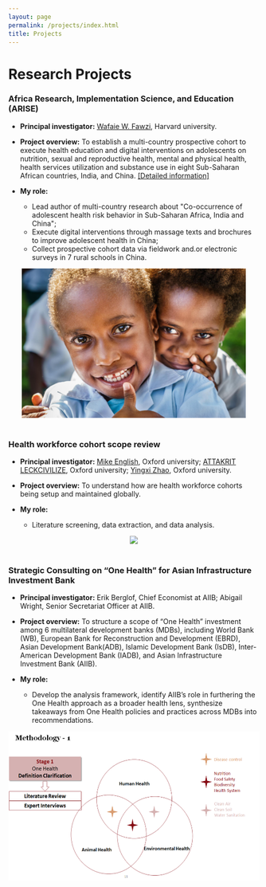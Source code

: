 ```yaml
---
layout: page
permalink: /projects/index.html
title: Projects
---
```


# Research Projects

### Africa Research, Implementation Science, and Education (ARISE)

- **Principal investigator:** [Wafaie W. Fawzi](https://www.hsph.harvard.edu/profile/wafaie-w-fawzi/), Harvard university.

- **Project overview:** To establish a multi-country prospective cohort to execute health education and digital interventions on adolescents on nutrition, sexual and reproductive health, mental and physical health, health services utilization and substance use in eight Sub-Saharan African countries, India, and China. [[Detailed information]](https://papers.ssrn.com/sol3/papers.cfm?abstract_id=4264839)

- **My role:**

  - Lead author of multi-country research about "Co-occurrence of adolescent health risk behavior in Sub-Saharan Africa, India and China";
  - Execute digital interventions through massage texts and brochures to improve adolescent health in China;
  - Collect prospective cohort data via fieldwork and.or electronic surveys in 7 rural schools in China.

<div align=center>
<img src="/images/child.jpg" height=300>
</div>
<br>

### Health workforce cohort scope review

- **Principal investigator:** [Mike English](https://www.ndm.ox.ac.uk/team/mike-english), Oxford university; [ATTAKRIT LECKCIVILIZE](https://www.tropicalmedicine.ox.ac.uk/team/attakrit-leckcivilize), Oxford university; [Yingxi Zhao](https://www.tropicalmedicine.ox.ac.uk/team/yingxi-zhao), Oxford university.

- **Project overview:** To understand how are health workforce cohorts being setup and maintained  globally.

- **My role:**
  - Literature screening, data extraction, and data analysis.

<div align=center>
<img src="/images/midicare.jpg" height=300>
</div>
<br>


### Strategic Consulting on “One Health” for Asian Infrastructure Investment Bank

- **Principal investigator:** Erik Berglof, Chief Economist at AIIB; Abigail Wright, Senior Secretariat Officer at AIIB.

- **Project overview:** To structure a scope of “One Health” investment among 6 multilateral development banks (MDBs), including World Bank (WB), European Bank for Reconstruction and Development (EBRD), Asian Development Bank(ADB), Islamic Development Bank (IsDB), Inter-American Development Bank (IADB), and Asian Infrastructure Investment Bank (AIIB).

- **My role:**
  - Develop the analysis framework, identify AIIB’s role in furthering the One Health approach as a broader health lens, synthesize takeaways from One Health policies and practices across MDBs into recommendations.

<div align=center>
<img src="/images/AIIB.jpg" height=300>
</div>
<br>

